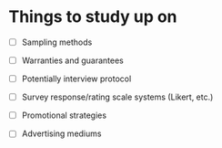 # Things to study up on

- [ ] Sampling methods

- [ ] Warranties and guarantees

- [ ] Potentially interview protocol

- [ ] Survey response/rating scale systems (Likert, etc.)

- [ ] Promotional strategies

- [ ] Advertising mediums

